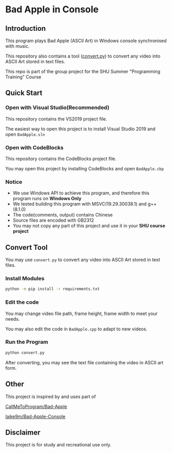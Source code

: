 # Bad Apple in Console

## **Introduction**

This program plays Bad Apple (ASCII Art) in Windows console synchronised with music.

This repository also contains a tool ([convert.py](convert.py)) to convert any video into ASCII Art stored in text files.

This repo is part of the group project for the SHU Summer "Programming Training" Course

## **Quick Start**

### **Open with Visual Studio(Recommended)**

This repository contains the VS2019 project file.

The easiest way to open this project is to install Visual Studio 2019 and open `BadApple.sln`

### **Open with CodeBlocks**

This repository contains the CodeBlocks project file.

You may open this project by installing CodeBlocks and open `BadApple.cbp`

### **Notice**

- We use Windows API to achieve this program, and therefore this program runs on **Windows Only**
- We tested building this program with MSVC(19.29.30038.1) and g++(8.1.0)
- The code(comments, output) contains Chinese
- Source files are encoded with GB2312
- You may not copy any part of this project and use it in your **SHU course project**

## **Convert Tool**

You may use `convert.py` to convert any video into ASCII Art stored in text files.

### **Install Modules**

```bash
python -m pip install -r requirements.txt
```

### **Edit the code**

You may change video file path, frame height, frame width to meet your needs.

You may also edit the code in `BadApple.cpp` to adapt to new videos.

### **Run the Program**

```bash
python convert.py
```

After converting, you may see the text file containing the video in ASCII art form.

## **Other**

This project is inspired by and uses part of

 [CallMeToProgram/Bad-Apple](https://github.com/CallMeToProgram/Bad-Apple)

 [laike9m/Bad-Apple-Console](https://github.com/laike9m/Bad-Apple-Console)

## **Disclaimer**

This project is for study and recreational use only.
